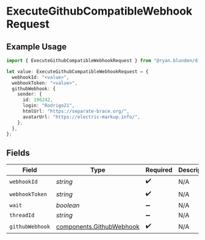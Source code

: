 # ExecuteGithubCompatibleWebhookRequest

## Example Usage

```typescript
import { ExecuteGithubCompatibleWebhookRequest } from "@ryan.blunden/discord-sdk/models/operations";

let value: ExecuteGithubCompatibleWebhookRequest = {
  webhookId: "<value>",
  webhookToken: "<value>",
  githubWebhook: {
    sender: {
      id: 196242,
      login: "Rodrigo21",
      htmlUrl: "https://separate-brace.org/",
      avatarUrl: "https://electric-markup.info/",
    },
  },
};
```

## Fields

| Field                                                                | Type                                                                 | Required                                                             | Description                                                          |
| -------------------------------------------------------------------- | -------------------------------------------------------------------- | -------------------------------------------------------------------- | -------------------------------------------------------------------- |
| `webhookId`                                                          | *string*                                                             | :heavy_check_mark:                                                   | N/A                                                                  |
| `webhookToken`                                                       | *string*                                                             | :heavy_check_mark:                                                   | N/A                                                                  |
| `wait`                                                               | *boolean*                                                            | :heavy_minus_sign:                                                   | N/A                                                                  |
| `threadId`                                                           | *string*                                                             | :heavy_minus_sign:                                                   | N/A                                                                  |
| `githubWebhook`                                                      | [components.GithubWebhook](../../models/components/githubwebhook.md) | :heavy_check_mark:                                                   | N/A                                                                  |